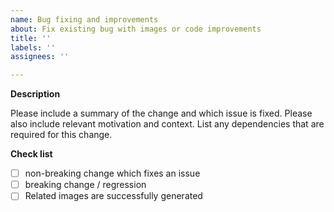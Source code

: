 ```yaml
---
name: Bug fixing and improvements
about: Fix existing bug with images or code improvements
title: ''
labels: ''
assignees: ''

---
```


**Description**

Please include a summary of the change and which issue is fixed. Please also include relevant motivation and context. List any dependencies that are required for this change.

**Check list**
- [ ] non-breaking change which fixes an issue
- [ ] breaking change / regression
- [ ] Related images are successfully generated